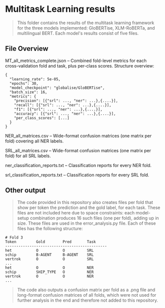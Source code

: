 # Multitask Learning results
> This folder contains the results of the multitask learning framework for the three models implemented: GloBERTise, XLM-RoBERTa, and multilingual BERT. Each model's results consist of five files.

## File Overview
MT_all_metrics_complete.json – Combined fold-level metrics for each cross-validation fold and task, plus per-class scores. 
Structure overview:
```text
{
  "learning_rate": 5e-05,
  "epochs": 30,
  "model_checkpoint": "globalise/GloBERTise",
  "batch_size": 16,
  "metrics": {
    "precision": [{"srl": ..., "ner": ...},{....}],
    "recall": [{"srl": ..., "ner": ...},{....}],
    "f1": [{"srl": ..., "ner": ...},{....}],
    "accuracy": [{"srl": ..., "ner": ...},{....}],
    "per_class_scores": [...]
  }
}
```

NER_all_matrices.csv – Wide-format confusion matrices (one matrix per fold) covering all NER labels.

SRL_all_matrices.csv – Wide-format confusion matrices (one matrix per fold) for all SRL labels.

ner_classification_reports.txt – Classification reports for every NER fold. 

srl_classification_reports.txt – Classification reports for every SRL fold. 

## Other output
> The code provided in this repository also creates files per fold that show per token the prediction and the gold label, for each task. These files are not included here due to space constraints: each model-setup combination produces 16 such files (one per fold), adding up in size. These files are used in the error_analysis.py file. 
Each of these files has the following structure:

```text
# Fold 3
Token         Gold        Pred       Task
----------------------------------------------
het           O           O          SRL
schip         B-AGENT     B-AGENT    SRL
vertrok       O           O          SRL
...
het           O           O          NER
schip         SHIP_TYPE   O          NER
vertrok       O           O          NER
...
```

> The code also outputs a confusion matrix per fold as a .png file and long-format confusion matrices of all folds, which were not used for further analysis in the end and therefore not added to this repository.
